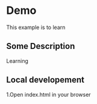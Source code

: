 # Demo

This example is to learn 

## Some Description

Learning 

## Local developement

1.Open index.html in your browser


